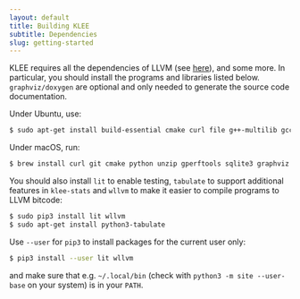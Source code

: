 ```yaml
---
layout: default
title: Building KLEE
subtitle: Dependencies
slug: getting-started
---
```


KLEE requires all the dependencies of LLVM (see [here](http://llvm.org/docs/GettingStarted.html#requirements)), and some more. In particular, you should install the programs and libraries listed below. `graphviz/doxygen` are optional and only needed to generate the source code documentation.

   Under Ubuntu, use:
   ```bash
   $ sudo apt-get install build-essential cmake curl file g++-multilib gcc-multilib git libcap-dev libgoogle-perftools-dev libncurses5-dev libsqlite3-dev libtcmalloc-minimal4 python3-pip unzip graphviz doxygen
   ```

   Under macOS, run:
   ```bash
   $ brew install curl git cmake python unzip gperftools sqlite3 graphviz doxygen bash
   ```

   You should also install `lit` to enable testing, `tabulate` to support additional features in `klee-stats` and `wllvm` to make it easier to compile programs to LLVM bitcode:

   ```bash
   $ sudo pip3 install lit wllvm
   $ sudo apt-get install python3-tabulate
   ```

   Use `--user` for `pip3` to install packages for the current user only:

   ```bash
   $ pip3 install --user lit wllvm
   ```

   and make sure that e.g. `~/.local/bin` (check with `python3 -m site --user-base` on your system) is in your `PATH`.
